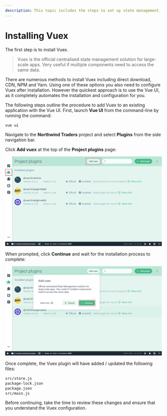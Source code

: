```yaml
---
description: This topic includes the steps to set up state management.
---
```


# Installing Vuex

The first step is to install Vuex.

> Vuex is the official centralised state management solution for large-scale apps. Very useful if multiple components need to access the same data.

There are numerous methods to install Vuex including direct download, CDN, NPM and Yarn. Using one of these options you also need to configure Vuex after installation. However the quickest approach is to use the Vue UI, as it completely automates the installation and configuration for you.

The following steps outline the procedure to add Vuex to an existing application with the Vue UI. First, launch **Vue UI** from the command-line by running the command:

```bash
vue ui
```

Navigate to the **Northwind Traders** project and select **Plugins** from the side navigation bar.

Click **Add vuex** at the top of the **Project plugins** page:

![](../.gitbook/assets/image%20%285%29.png)

When prompted, click **Continue** and wait for the installation process to complete:  

![](../.gitbook/assets/image%20%286%29.png)

Once complete, the Vuex plugin will have added / updated the following files:

```text
src/store.js
package-lock.json
package.json
src/main.js
```

Before continuing, take the time to review these changes and ensure that you understand the Vuex configuration.

